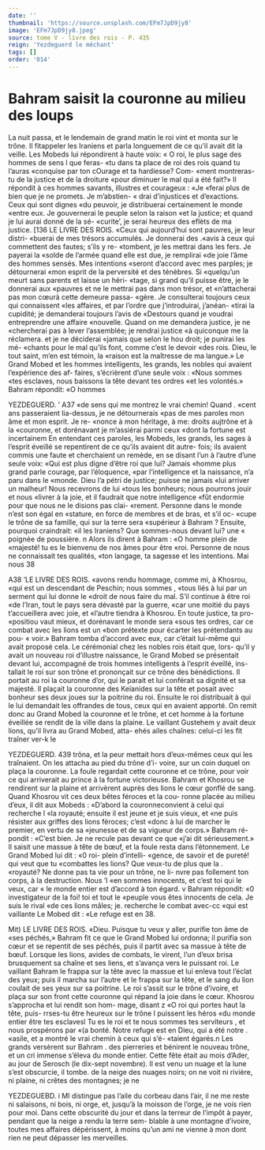 ```yaml
---
date: ''
thumbnail: 'https://source.unsplash.com/EFm7JpD9jy8'
image: 'EFm7JpD9jy8.jpeg'
source: tome V - livre des rois - P. 435
reign: 'Yezdeguerd le méchant'
tags: []
order: '014'
---
```


# Bahram saisit la couronne au milieu des loups

La nuit passa, et le lendemain de grand matin le roi vint et monta sur le trône. Il fitappeler les Iraniens et parla longuement de ce qu’il avait dit la veille. Les Mobeds lui répondirent à haute voix:
« O roi, le plus sage des hommes de sens l que feras- «tu dans ta place de roi des rois quand tu l’auras «conquise par ton cOurage et ta hardiesse? Com- «ment montreras-tu de la justice et de la droiture
«pour diminuer le mal qui a été fait?» Il répondit
à ces hommes savants, illustres et courageux : «Je «ferai plus de bien que je ne promets. Je m’abstien-
« drai d’injustices et d’exactions. Ceux qui sont dignes
«du peuvoir, je distribuerai certainement le monde «entre eux. Je gouvernerai le peuple selon la raison «et la justice; et quand je lui aurai donné de la sé- «curite’, je serai heureux des eflèts de ma justice.
[136 LE LIVRE DES ROIS.
«Ceux qui aujourd’hui sont pauvres, je leur distri-
«buerai de mes trésors accumulés. Je donnerai des .«avis à ceux qui commettent des fautes; s’ils y re-
«tombent, je les mettrai dans les fers. Je payerai la «solde de l’armée quand elle est due, je remplirai
«de joie l’âme des hommes sensés. Mes intentions «seront d’accord avec mes parples; je détournerai «mon esprit de la perversité et des ténèbres. Si «quelqu’un meurt sans parents et laisse un héri- «tage, si grand qu’il puisse être, je le donnerai aux «pauvres et ne le mettrai pas dans mon trésor, et «n’attacherai pas mon cœurà cette demeure passa- «gère. Je consulterai toujours ceux qui connaissent «les affaires, et par l’ordre que j’introduirai, j’anéan-
«tirai la cupidité; je demanderai toujours l’avis de «Destours quand je voudrai entreprendre une affaire «nouvelle. Quand on me demandera justice, je ne «chercherai pas à lever l’assemblée; je rendrai justice
«à quiconque me la réclamera. et je ne déciderai «jamais que selon le hou droit; je punirai les mé- «chants pour le mal qu’ils font, comme c’est le devoir
«des rois. Dieu, le tout saint, m’en est témoin, la «raison est la maîtresse de ma langue.»
Le Grand Mobed et les hommes intelligents, les grands, les nobles qui avaient l’expérience des af-
faires, s’écrièrent d’une seule voix : «Nous sommes
«tes esclaves, nous baissons la tête devant tes ordres «et les volontés.» Bahram répondit: «O hommes

YEZDEGUERD. ’ A37 «de sens qui me montrez le vrai chemin! Quand
. «cent ans passeraient lia-dessus, je ne détournerais «pas de mes paroles mon âme et mon esprit. Je re- «nonce à mon héritage, à me: droits aujtrône et à la «couronne, et dorénavant je m’assiérai parmi ceux
«dont la fortune est incertainem En entendant ces paroles, les Mobeds, les grands, les sages à l’esprit éveillé se repentirent de ce qu’ils avaient dit autre-
fois; ils avaient commis une faute et cherchaient un remède, en se disant l’un à l’autre d’une seule voix:
«Qui est plus digne d’être roi que lui? Jamais «homme plus grand parle courage, par l’éloquence,
«par l’intelligence et la naissance, n’a paru dans le «monde. Dieu l’a pétri de justice; puisse ne jamais
«lui arriver un malheur! Nous recevrons de lui «tous les bonheurs; nous pourrons jouir et nous «livrer à la joie, et il faudrait que notre intelligence «fût endormie pour que nous ne le disions pas clai- «rement. Personne dans le monde n’est son égal en «stature, en force de membres et de bras, et s’il oc- «cupe le trône de sa famille, qui sur la terre sera «supérieur à Bahram ? Ensuite, pourquoi craindrait:
«il les Iraniens? Que sommes-nous devant lui? une « poignée de poussière. n
Alors ils dirent à Bahram : «O homme plein de «majesté! tu es le bienvenu de nos âmes pour être
«roi. Personne de nous ne connaissait tes qualités, «ton langage, ta sagesse et les intentions. Mai nous
38

A38 ’LE LIVRE DES ROIS.
«avons rendu hommage, comme mi, à Khosrou, «qui est un descendant de Peschin; nous sommes , «tous liés à lui par un serment qui lui donne le «droit de nous faire du mal. S’il continue à être roi
«de l’Iran, tout le pays sera dévasté par la guerre,
«car une moitié du pays t’accueillera avec joie, et «l’autre tiendra à Khosrou. En toute justice, ta pro- «positiou vaut mieux, et dorénavant le monde sera «sous tes ordres, car ce combat avec les lions est un «bon prétexte pour écarter les prétendants au pou-
« voir.» Bahram tomba d’accord avec eux, car c’était
lui-même qui avait proposé cela.
Le cérémonial chez les nobles rois était que, lors-
qu’il y avait un nouveau roi d’illustre naissance, le
Grand Mobed se présentait devant lui, accompagné
de trois hommes intelligents à l’esprit éveillé, ins-
tallait le roi sur son trône et prononçait sur ce trône
des bénédictions. Il portait au roi la couronne d’or,
qui le parait et lui conférait sa dignité et sa majesté.
Il plaçait la couronne des Keïanides sur la tête et posait avec bonheur ses deux joues sur la poitrine du roi. Ensuite le roi distribuait à qui le lui demandait les offrandes de tous, ceux qui en avaient apporté. On remit donc au Grand Mobed la couronne et le trône, et cet homme à la fortune éveillée se rendit
de la ville dans la plaine. Le vaillant Gustehem y avait deux lions, qu’il livra au Grand Mobed, atta-
ehés ailes chaînes: celui-ci les fit traîner ver-k le

YEZDEGUERD. 439 trôna, et la peur mettait hors d’eux-mêmes ceux qui
les traînaient. On les attacha au pied du trône d’i-
voire, sur un coin duquel on plaça la couronne. La foule regardait cette couronne et ce trône, pour voir ce qui arriverait au prince à la fortune victorieuse.
Bahram et Khosrou se rendirent sur la plaine et arrivèrent auprès des lions le cœur gonflé de sang. Quand Khosrou vit ces deux bêtes féroces et la cou- ronne placée au milieu d’eux, il dit aux Mobeds : «D’abord la couronneconvient à celui qui recherche l
«la royauté; ensuite il est jeune et je suis vieux, et «ne puis résister aux griffes des lions féroces; c’est
«donc à lui de marcher le premier, en vertu de sa «jeunesse et de sa vigueur de corps.» Bahram ré- pondit : «C’est bien. Je ne recule pas devant ce que «j’ai dit sérieusement.» Il saisit une massue à tête
de bœuf, et la foule resta dans l’étonnement.
Le Grand Mobed lui dit : «0 roi- plein d’intelli-
«gence, de savoir et de pureté! qui veut que tu «combattes les lions? Que veux-tu de plus que la . «royauté? Ne donne pas ta vie pour un trône, ne li-
nvre pas follement ton corps, à la destruction. Nous ’I «en sommes innocents, et c’est toi qui le veux, car
« le monde entier est d’accord à ton égard. v Bahram répondit: «0 investigateur de la foi! toi et tout le «peuple vous êtes innocents de cela. Je suis le rival «de ces lions mâles; je. recherche le combat avec-cc «qui est vaillante Le Mobed dit : «Le refuge est en 38.

Mit) LE LIVRE DES ROlS.
«Dieu. Puisque tu veux y aller, purifie ton âme de «ses péchés,» Bahram fit ce que le Grand Mobed
lui ordonna; il purifia son cœur et se repentit de ses péchés, puis il partit avec sa massue à tête de
bœuf. Lorsque les lions, avides de combats, le virent, l’un d’eux brisa brusquement sa chaîne et ses liens,
et s’avança vers le puissant roi. Le vaillant Bahram
le frappa sur la tête avec la massue et lui enleva tout l’éclat des yeux; puis il marcha sur l’autre et le
frappa sur la tête, et le sang du lion coulait de ses yeux sur sa poitrine.
Le roi s’assit sur le trône d’ivoire, et plaça sur
son front cette couronne qui répand la joie dans le cœur. Khosrou s’approcha et lui rendit son hom- mage, disant z «O roi qui portes haut la tête, puis- rrses-tu être heureux sur le trône I puissent les héros «du monde entier être tes esclavesl Tu es le roi et te nous sommes tes serviteurs , et nous prospérons par «(a bonté. Notre refuge est en Dieu, qui a été notre
. «asile, et a montré le vrai chemin à ceux qui s’é- «taient égarés.n Les grands versèrent sur Bahram
. des pierreries et bénirent le nouveau trône, et un cri immense s’éleva du monde entier. Cette fête était au mois d’Ader, au jour de Serosch (le dix-sept novembre).
Il est venu un nuage et la lune s’est obscurcie, il
tombe. de la neige des nuages noirs; on ne voit ni rivière, ni plaine, ni crêtes des montagnes; je ne

YEZDEGUEBD. i MI distingue pas l’aile du corbeau dans l’air, il ne me
reste ni salaisons, ni bois, ni orge, et, jusqu’à la moisson de l’orge, je ne vois rien pour moi. Dans cette obscurité du jour et dans la terreur de l’impôt
à payer, pendant que la neige a rendu la terre sem- blable à une montagne d’ivoire, toutes mes affaires dépérissent, à moins qu’un ami ne vienne à mon
dont rien ne peut dépasser les merveilles.
